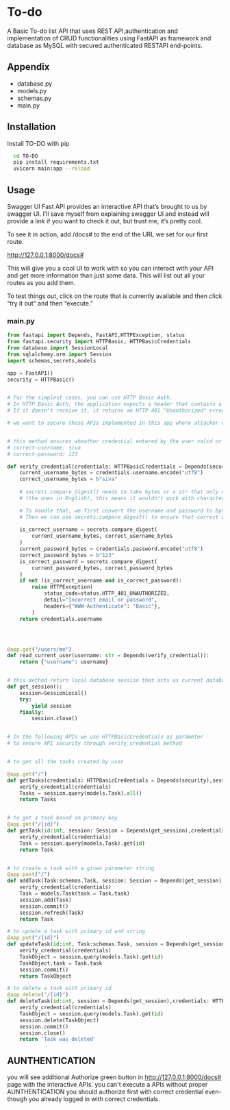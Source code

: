 
# To-do 

A Basic To-do list API that uses REST API,authentication and implementation of CRUD functionalities using FastAPI as framework and database as MySQL with secured authenticated RESTAPI end-points.




## Appendix

- database.py
- models.py
- schemas.py
- main.py



## Installation

Install TO-DO with pip

```bash
  cd TO-DO
  pip install requirements.txt
  uvicorn main:app --reload
```
    
## Usage
Swagger UI
Fast API provides an interactive API that’s brought to us by swagger UI. I’ll save myself from explaining swagger UI and instead will provide a link if you want to check it out, but trust me, it’s pretty cool.

To see it in action, add /docs# to the end of the URL we set for our first route.

http://127.0.0.1:8000/docs#

This will give you a cool UI to work with so you can interact with your API and get more information than just some data. This will list out all your routes as you add them.

To test things out, click on the route that is currently available and then click “try it out” and then “execute.”

### main.py

```python
from fastapi import Depends, FastAPI,HTTPException, status
from fastapi.security import HTTPBasic, HTTPBasicCredentials
from database import SessionLocal
from sqlalchemy.orm import Session
import schemas,secrets,models

app = FastAPI()
security = HTTPBasic()


# For the simplest cases, you can use HTTP Basic Auth.
# In HTTP Basic Auth, the application expects a header that contains a username and a password.
# If it doesn't receive it, it returns an HTTP 401 "Unauthorized" error.

# we want to secure those APIs implemented in this app where attacker can modify data through API-request


# this method ensures wheather credential entered by the user valid or not 
# correct-username: siva
# correct-password: 123

def verify_credential(credentials: HTTPBasicCredentials = Depends(security)):
    current_username_bytes = credentials.username.encode("utf8")
    correct_username_bytes = b"siva"
    
    # secrets.compare_digest() needs to take bytes or a str that only contains ASCII characters 
    # (the ones in English), this means it wouldn't work with characters.

    # To handle that, we first convert the username and password to bytes encoding them with UTF-8.
    # Then we can use secrets.compare_digest() to ensure that correct username and password.
    
    is_correct_username = secrets.compare_digest(
        current_username_bytes, correct_username_bytes
    )
    current_password_bytes = credentials.password.encode("utf8")
    correct_password_bytes = b"123"
    is_correct_password = secrets.compare_digest(
        current_password_bytes, correct_password_bytes
    )
    if not (is_correct_username and is_correct_password):
        raise HTTPException(
            status_code=status.HTTP_401_UNAUTHORIZED,
            detail="Incorrect email or password",
            headers={"WWW-Authenticate": "Basic"},
        )
    return credentials.username




@app.get("/users/me")
def read_current_user(username: str = Depends(verify_credential)):
    return {"username": username}


# this method return local database session that acts as current database
def get_session():
    session=SessionLocal()
    try:
        yield session
    finally:
        session.close()


# In the following APIs we use HTTPBasicCredentials as parameter 
# to ensure API security through verify_credential method


# to get all the tasks created by user

@app.get("/")
def getTasks(credentials: HTTPBasicCredentials = Depends(security),session: Session = Depends(get_session)):
    verify_credential(credentials)
    Tasks = session.query(models.Task).all()
    return Tasks


# to get a task based on primary key
@app.get("/{id}")
def getTask(id:int, session: Session = Depends(get_session),credentials: HTTPBasicCredentials = Depends(security)):
    verify_credential(credentials)
    Task = session.query(models.Task).get(id)
    return Task


# to create a task with a given parameter string
@app.post("/")
def addTask(Task:schemas.Task, session: Session = Depends(get_session),credentials: HTTPBasicCredentials = Depends(security)):
    verify_credential(credentials)
    Task = models.Task(task = Task.task)
    session.add(Task)
    session.commit()
    session.refresh(Task)
    return Task

# to update a task with primary id and string
@app.put("/{id}")
def updateTask(id:int, Task:schemas.Task, session = Depends(get_session),credentials: HTTPBasicCredentials = Depends(security)):
    verify_credential(credentials)
    TaskObject = session.query(models.Task).get(id)
    TaskObject.task = Task.task
    session.commit()
    return TaskObject

# to delete a task with primary id 
@app.delete("/{id}")
def deleteTask(id:int, session = Depends(get_session),credentials: HTTPBasicCredentials = Depends(security)):
    verify_credential(credentials)
    TaskObject = session.query(models.Task).get(id)
    session.delete(TaskObject)
    session.commit()
    session.close()
    return 'Task was deleted'
```


## AUNTHENTICATION

you will see additional Authorize green button in http://127.0.0.1:8000/docs# page with the  interactive APIs.
you can't execute a APIs without proper AUNTHENTICATION you should authorize first with correct credential even-though you already logged in with correct credentials.